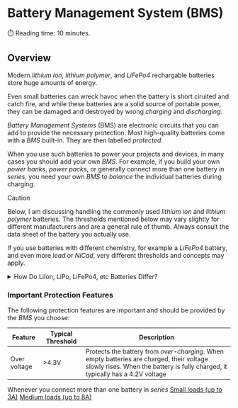 # Battery Management System (BMS)
:stopwatch: Reading time: 10 minutes.

## Overview

Modern *lithium ion*, *lithium polymer*, and *LiFePo4* rechargable batteries store huge amounts of energy. 

Even small batteries can wreck havoc when the battery is short ciruited and catch fire, and while these batteries are a solid source of portable power, they can be damaged and destroyed by wrong *charging* and *discharging*.

*Battery Management Systems* (BMS) are electronic circuits that you can add to provide the necessary protection. Most high-quality batteries come with a *BMS* built-in. They are then labelled *protected*.

When you use such batteries to power your projects and devices, in many cases you should add your own *BMS*. For example, if you build your own *power banks*, *power packs*, or generally connect more than one battery *in series*, you need your own *BMS* to *balance* the individual batteries during charging.

> [!CAUTION]
> Below, I am discussing handling the commonly used *lithium ion* and *lithium polymer* batteries. The thresholds mentioned below may vary slightly for different manufacturers and are a general rule of thumb. Always consult the data sheet of the battery you actually use.
>
> If you use batteries with different chemistry, for example a *LiFePo4* battery, and even more *lead* or *NiCad*, very different thresholds and concepts may apply.

<details>
  <summary>How Do LiIon, LiPo, LiFePo4, etc Batteries Differ?</summary><br/>

 ### Voltage Differences
  
The following battery chemistries are in wide use:
<br/><br/>

| Chemistry | Min V | Max V | Nominal | 
| --- | --- | --- | --- | --- |
| LiIon | 2.7V | 4.2V | 3.7V | 
| LiPo | 3V | 4.2V | 3.7V | 
| LiFePo4 | 2.5V | 3.65V | 3.2 | 
| NiCad |
| LeadAcid |

* **Minimum Voltage**: If you continue to *discharge* the battery below *minimum voltage*, it can get permanently damaged. If you *charge* a battery that has a below-minimum voltage, much of the energy may be converted to heat, potentially leading to fire and explosion.
* **Maximum Voltage**: When *charging* a battery, the voltage increases up to the *maximum voltage* when it is fully loaded. When you continue to charge a battery beyond its *maximum voltage*, the energy can no longer be stored and is converted to heat, potentially leading to fire and explosion.
* **Nominal Voltage**: When in operation, the battery *on average* delivers the *nominal voltage*. Lithium batteries generally have a very flat voltage discharge curve, so between *minimum* and *maximum* voltage, the battery will deliver the *nominal voltage* for a very long period of time.

> Internally, lithium batteries of all types use different cell chemistry, and science evolves.
>
> This is why the numbers presented may vary slightly for the batteries you actually use. Always consult the battery data sheet from its manufacturer.

### Energy Density and Use Cases

* *LiIon* and *LiPo* batteries have a very high energy density. They are used when space restraints exist and when weight is a consideration (i.e. in drones).
* *LiPo* batteries come as pouches in various sizes and shapes. They are often used inside of devices where space constraints exist.
* *LiFePo4* batteries have a slightly lower energy density. To store the same amount of energy, they are a bit bulkier and heavier. Other than *LiPo* and *LiIon*, *LiFePo4* batteries do not typically explode when damaged and are considered much safer. They also can provide a much higher discharge current.  Both is important when dealing with large energy capacities. *LiFePo4* is more robust, too: with a lifespan of 10 years and 3000 recharge cycles, they last much longer than other battery chemistries. *LiFePo4* is used in *high capacity* batteries and when space and weight is no constraint, i.e. boats, RC, photo voltaic storage, emergency power supply.  

Energy density is the amount of energy stored, measured either by weight (*Wh/kg* - Watt hours per kilogram) or by volume (*Wh/l* - Watt hours per liter).

The chart below (taken from [MDPI](https://www.mdpi.com/1996-1073/12/6/1074/htm)) illustrates the fundamental differences in energy density between different battery chemistries. The key takeaway is that all *lithium*-based batteries have a much higher energy density compared to older technology such as *NiMH*, *NiCad*, let alone *lead acid* car batteries.

<img src="images/density.jpg" width="80%" height="80%" />
</details>

### Important Protection Features

The following protection features are important and should be provided by the *BMS* you choose:

| Feature | Typical Threshold | Description |
| --- | --- | --- |
| Over voltage | >4.3V | Protects the battery from *over-charging*. When empty batteries are charged, their voltage slowly rises. When the battery is fully charged, it typically has a 4.2V voltage

Whenever you connect more than one battery in *series*
[Small loads (up to 3A)](small)
[Medium loads (up to 8A)](medium)

